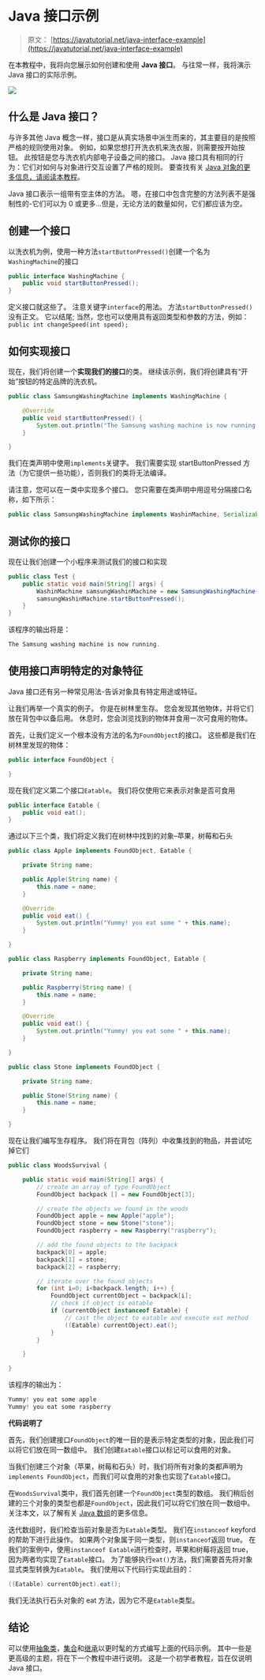 # Java 接口示例

> 原文： [https://javatutorial.net/java-interface-example](https://javatutorial.net/java-interface-example)

在本教程中，我将向您展示如何创建和使用 **Java 接口**。 与往常一样，我将演示 Java 接口的实际示例。

![](img/bd9a26ffe0204dc0807b7a7d3d1f5e3f.jpg)

## 什么是 Java 接口？

与许多其他 Java 概念一样，接口是从真实场景中派生而来的，其主要目的是按照严格的规则使用对象。 例如，如果您想打开洗衣机来洗衣服，则需要按开始按钮。 此按钮是您与洗衣机内部电子设备之间的接口。 Java 接口具有相同的行为：它们对如何与对象进行交互设置了严格的规则。 要查找有关 [Java 对象的更多信息，请阅读本教程](https://javatutorial.net/java-objects-and-classes-tutorial)。

Java 接口表示一组带有空主体的方法。 嗯，在接口中包含完整的方法列表不是强制性的-它们可以为 0 或更多…但是，无论方法的数量如何，它们都应该为空。

## 创建一个接口

以洗衣机为例，使用一种方法`startButtonPressed()`创建一个名为`WashingMachine`的接口

```java
public interface WashingMachine {	
	public void startButtonPressed();
}
```

定义接口就这些了。 注意关键字`interface`的用法。 方法`startButtonPressed()`没有正文。 它以结尾; 当然，您也可以使用具有返回类型和参数的方法，例如：`public int changeSpeed(int speed);`

## 如何实现接口

现在，我们将创建一个**实现我们的接口**的类。 继续该示例，我们将创建具有“开始”按钮的特定品牌的洗衣机。

```java
public class SamsungWashingMachine implements WashingMachine {

	@Override
	public void startButtonPressed() {
		System.out.println("The Samsung washing machine is now running.");
	}

}
```

我们在类声明中使用`implements`关键字。 我们需要实现 startButtonPressed 方法（为它提供一些功能），否则我们的类将无法编译。

请注意，您可以在一类中实现多个接口。 您只需要在类声明中用逗号分隔接口名称，如下所示：

```java
public class SamsungWashingMachine implements WashinMachine, Serializable, Comparable<WashinMachine> { ... }
```

## 测试你的接口

现在让我们创建一个小程序来测试我们的接口和实现

```java
public class Test {
	public static void main(String[] args) {
		WashinMachine samsungWashinMachine = new SamsungWashingMachine();
		samsungWashinMachine.startButtonPressed();
	}
}
```

该程序的输出将是：

```java
The Samsung washing machine is now running.
```

## 使用接口声明特定的对象特征

Java 接口还有另一种常见用法-告诉对象具有特定用途或特征。

让我们再举一个真实的例子。 你是在树林里生存。 您会发现其他物体，并将它们放在背包中以备后用。 休息时，您会浏览找到的物体并食用一次可食用的物体。

首先，让我们定义一个根本没有方法的名为`FoundObject`的接口。 这些都是我们在树林里发现的物体：

```java
public interface FoundObject {

}
```

现在我们定义第二个接口`Eatable`。 我们将仅使用它来表示对象是否可食用

```java
public interface Eatable {
	public void eat(); 
}
```

通过以下三个类，我们将定义我们在树林中找到的对象–苹果，树莓和石头

```java
public class Apple implements FoundObject, Eatable {

	private String name;

	public Apple(String name) {
		this.name = name;
	}

	@Override
	public void eat() {
		System.out.println("Yummy! you eat some " + this.name);
	}

}
```

```java
public class Raspberry implements FoundObject, Eatable {

	private String name;

	public Raspberry(String name) {
		this.name = name;
	}

	@Override
	public void eat() {
		System.out.println("Yummy! you eat some " + this.name);
	}

}
```

```java
public class Stone implements FoundObject {

	private String name;

	public Stone(String name) {
		this.name = name;
	}

}
```

现在让我们编写生存程序。 我们将在背包（阵列）中收集找到的物品，并尝试吃掉它们

```java
public class WoodsSurvival {

	public static void main(String[] args) {
		// create an array of type FoundObject
		FoundObject backpack [] = new FoundObject[3];

		// create the objects we found in the woods
		FoundObject apple = new Apple("apple");
		FoundObject stone = new Stone("stone");
		FoundObject raspberry = new Raspberry("raspberry");

		// add the found objects to the backpack
		backpack[0] = apple;
		backpack[1] = stone;
		backpack[2] = raspberry;

		// iterate over the found objects
		for (int i=0; i<backpack.length; i++) {
			FoundObject currentObject = backpack[i];
			// check if object is eatable
			if (currentObject instanceof Eatable) {
				// cast the object to eatable and execute eat method
				((Eatable) currentObject).eat();
			}
		}

	}

}
```

该程序的输出为：

```java
Yummy! you eat some apple
Yummy! you eat some raspberry
```

**代码说明了**

首先，我们创建接口`FoundObject`的唯一目的是表示特定类型的对象，因此我们可以将它们放在同一数组中。 我们创建`Eatable`接口以标记可以食用的对象。

当我们创建三个对象（苹果，树莓和石头）时，我们将所有对象的类都声明为`implements FoundObject`，而我们可以食用的对象也实现了`Eatable`接口。

在`WoodsSurvival`类中，我们首先创建一个`FoundObject`类型的数组。 我们稍后创建的三个对象的类型也都是`FoundObject`，因此我们可以将它们放在同一数组中。 关注本文，以了解有关 [Java 数组](https://javatutorial.net/java-array)的更多信息。

迭代数组时，我们检查当前对象是否为`Eatable`类型。 我们在`instanceof` keyford 的帮助下进行此操作。 如果两个对象属于同一类型，则`instanceof`返回 true。 在我们的案例中，使用`instanceof Eatable`进行检查时，苹果和树莓将返回 true，因为两者均实现了`Eatable`接口。 为了能够执行`eat()`方法，我们需要首先将对象显式类型转换为`Eatable`。 我们使用以下代码行实现此目的：

```java
((Eatable) currentObject).eat();
```

我们无法执行石头对象的 eat 方法，因为它不是`Eatable`类型。

## 结论

可以使用[抽象类](https://javatutorial.net/java-abstraction-example)，[集合](https://javatutorial.net/java-collection-tutorial)和[继承](https://javatutorial.net/java-inheritance-example)以更时髦的方式编写上面的代码示例。 其中一些是更高级的主题，将在下一个教程中进行说明。 这是一个初学者教程，旨在仅说明 Java 接口。